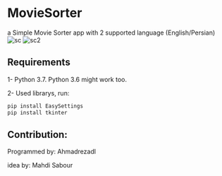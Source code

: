 # MovieSorter
a Simple Movie Sorter app with 2 supported language (English/Persian)
![sc](http://s7.picofile.com/file/8376868168/ScreenShot.jpg)
![sc2](http://s6.picofile.com/file/8376868534/sc.jpg)

## Requirements
1- Python 3.7. Python 3.6 might work too.

2- Used librarys, run:
```bash
pip install EasySettings
pip install tkinter
```
## Contribution:
Programmed by: Ahmadrezadl

idea by: Mahdi Sabour
